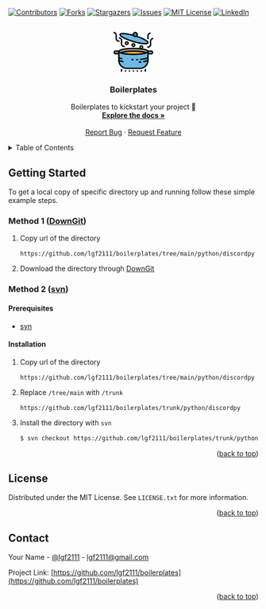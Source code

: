 <a name="readme-top"></a>

<!-- PROJECT SHIELDS -->

[![Contributors][contributors-shield]][contributors-url]
[![Forks][forks-shield]][forks-url]
[![Stargazers][stars-shield]][stars-url]
[![Issues][issues-shield]][issues-url]
[![MIT License][license-shield]][license-url]
[![LinkedIn][linkedin-shield]][linkedin-url]

<!-- PROJECT LOGO -->
<br />
<div align="center">
  <a href="https://github.com/lgf2111/boilerplates">
    <img src="images/logo.png" alt="Logo" width="80" height="80">
  </a>

<h3 align="center">Boilerplates</h3>

  <p align="center">
    Boilerplates to kickstart your project 🚀
    <br />
    <a href="https://github.com/lgf2111/boilerplates"><strong>Explore the docs »</strong></a>
    <br />
    <br />
    <a href="https://github.com/lgf2111/boilerplates/issues">Report Bug</a>
    ·
    <a href="https://github.com/lgf2111/boilerplates/issues">Request Feature</a>
  </p>
</div>

<!-- TABLE OF CONTENTS -->
<details>
  <summary>Table of Contents</summary>
  <ol>
    <li>
      <a href="#getting-started">Getting Started</a>
      <ul>
        <li><a href="#method-1">Method 1 (DownGit)</a></li>
        <li><a href="#method-2">Method 2 (svn)</a></li>
      </ul>
    </li>
    <li><a href="#usage">Usage</a></li>
    <li><a href="#license">License</a></li>
    <li><a href="#contact">Contact</a></li>
  </ol>
</details>

<!-- GETTING STARTED -->

## Getting Started

To get a local copy of specific directory up and running follow these simple example steps.

### Method 1 ([DownGit](downgit.github.io))

1. Copy url of the directory

   ```
   https://github.com/lgf2111/boilerplates/tree/main/python/discordpy
   ```

2. Download the directory through [DownGit](downgit.github.io)

### Method 2 ([svn](https://svnbook.red-bean.com/))

#### Prerequisites

- [svn](https://svnbook.red-bean.com/)

#### Installation

1. Copy url of the directory

   ```
   https://github.com/lgf2111/boilerplates/tree/main/python/discordpy
   ```

2. Replace `/tree/main` with `/trunk`

   ```
   https://github.com/lgf2111/boilerplates/trunk/python/discordpy
   ```

3. Install the directory with `svn`

   ```bash
   $ svn checkout https://github.com/lgf2111/boilerplates/trunk/python/discordpy
   ```

<p align="right">(<a href="#readme-top">back to top</a>)</p>

<!-- LICENSE -->

## License

Distributed under the MIT License. See `LICENSE.txt` for more information.

<p align="right">(<a href="#readme-top">back to top</a>)</p>

<!-- CONTACT -->

## Contact

Your Name - [@lgf2111](https://twitter.com/lgf2111) - lgf2111@gmail.com

Project Link: [https://github.com/lgf2111/boilerplates](https://github.com/lgf2111/boilerplates)

<p align="right">(<a href="#readme-top">back to top</a>)</p>

<!-- MARKDOWN LINKS & IMAGES -->
<!-- https://www.markdownguide.org/basic-syntax/#reference-style-links -->

[contributors-shield]: https://img.shields.io/github/contributors/lgf2111/boilerplates.svg?style=for-the-badge
[contributors-url]: https://github.com/lgf2111/boilerplates/graphs/contributors
[forks-shield]: https://img.shields.io/github/forks/lgf2111/boilerplates.svg?style=for-the-badge
[forks-url]: https://github.com/lgf2111/boilerplates/network/members
[stars-shield]: https://img.shields.io/github/stars/lgf2111/boilerplates.svg?style=for-the-badge
[stars-url]: https://github.com/lgf2111/boilerplates/stargazers
[issues-shield]: https://img.shields.io/github/issues/lgf2111/boilerplates.svg?style=for-the-badge
[issues-url]: https://github.com/lgf2111/boilerplates/issues
[license-shield]: https://img.shields.io/github/license/lgf2111/boilerplates.svg?style=for-the-badge
[license-url]: https://github.com/lgf2111/boilerplates/blob/master/LICENSE.txt
[linkedin-shield]: https://img.shields.io/badge/-LinkedIn-black.svg?style=for-the-badge&logo=linkedin&colorB=555
[linkedin-url]: https://linkedin.com/in/lee-guan-feng
